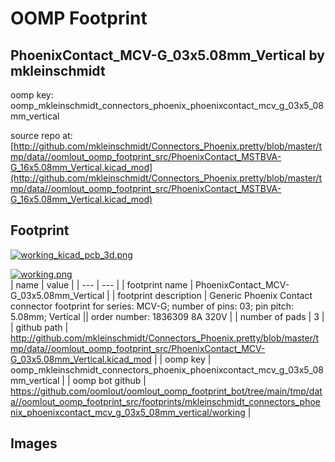# OOMP Footprint  
## PhoenixContact_MCV-G_03x5.08mm_Vertical  by mkleinschmidt  
  
oomp key: oomp_mkleinschmidt_connectors_phoenix_phoenixcontact_mcv_g_03x5_08mm_vertical  
  
source repo at: [http://github.com/mkleinschmidt/Connectors_Phoenix.pretty/blob/master/tmp/data//oomlout_oomp_footprint_src/PhoenixContact_MSTBVA-G_16x5.08mm_Vertical.kicad_mod](http://github.com/mkleinschmidt/Connectors_Phoenix.pretty/blob/master/tmp/data//oomlout_oomp_footprint_src/PhoenixContact_MSTBVA-G_16x5.08mm_Vertical.kicad_mod)  
## Footprint  
  
[![working_kicad_pcb_3d.png](working_kicad_pcb_3d_600.png)](working_kicad_pcb_3d.png)  
  
[![working.png](working_600.png)](working.png)  
| name | value | 
| --- | --- | 
| footprint name | PhoenixContact_MCV-G_03x5.08mm_Vertical | 
| footprint description | Generic Phoenix Contact connector footprint for series: MCV-G; number of pins: 03; pin pitch: 5.08mm; Vertical || order number: 1836309 8A 320V | 
| number of pads | 3 | 
| github path | http://github.com/mkleinschmidt/Connectors_Phoenix.pretty/blob/master/tmp/data//oomlout_oomp_footprint_src/PhoenixContact_MCV-G_03x5.08mm_Vertical.kicad_mod | 
| oomp key | oomp_mkleinschmidt_connectors_phoenix_phoenixcontact_mcv_g_03x5_08mm_vertical | 
| oomp bot github | https://github.com/oomlout/oomlout_oomp_footprint_bot/tree/main/tmp/data//oomlout_oomp_footprint_src/footprints/mkleinschmidt_connectors_phoenix_phoenixcontact_mcv_g_03x5_08mm_vertical/working | 
## Images  
